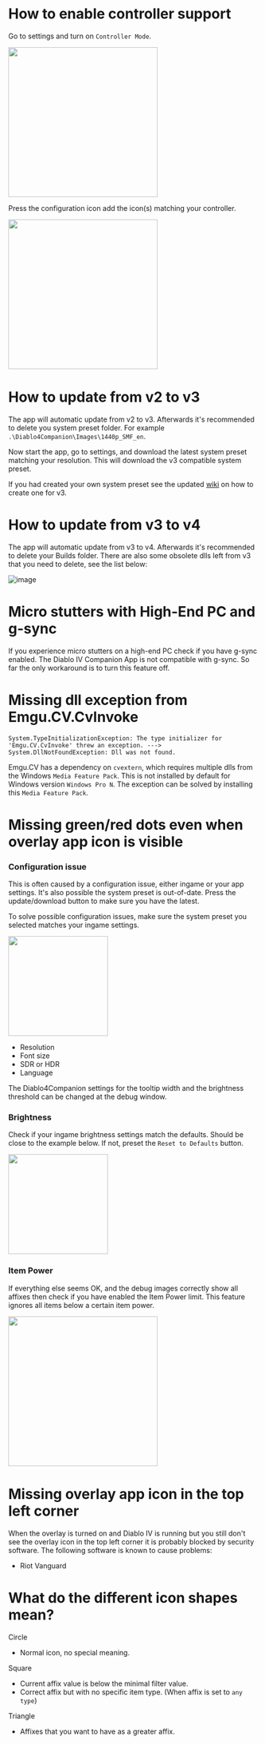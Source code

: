 # How to enable controller support

Go to settings and turn on `Controller Mode`.

<img src="https://github.com/josdemmers/Diablo4Companion/assets/8627157/385a61ab-fb31-485b-83cf-86d02d352350" height="300">

Press the configuration icon add the icon(s) matching your controller.

<img src="https://github.com/josdemmers/Diablo4Companion/assets/8627157/9bc013f7-d385-4f2c-a235-08eaa644901b" height="300">

# How to update from v2 to v3

The app will automatic update from v2 to v3. Afterwards it's recommended to delete you system preset folder.
For example `.\Diablo4Companion\Images\1440p_SMF_en`.

Now start the app, go to settings, and download the latest system preset matching your resolution. This will download the v3 compatible system preset.

If you had created your own system preset see the updated [wiki](https://github.com/josdemmers/Diablo4Companion/wiki/How-to-create-a-new-System-Preset) on how to create one for v3.

# How to update from v3 to v4

The app will automatic update from v3 to v4. Afterwards it's recommended to delete your Builds folder.
There are also some obsolete dlls left from v3 that you need to delete, see the list below:

![image](https://github.com/user-attachments/assets/23542b15-1d4e-46eb-9962-b9b1d0e3f59f)


# Micro stutters with High-End PC and g-sync

If you experience micro stutters on a high-end PC check if you have g-sync enabled.
The Diablo IV Companion App is not compatible with g-sync. So far the only workaround is to turn this feature off.

# Missing dll exception from Emgu.CV.CvInvoke

`System.TypeInitializationException: The type initializer for 'Emgu.CV.CvInvoke' threw an exception.
 ---> System.DllNotFoundException: Dll was not found.`

Emgu.CV has a dependency on `cvextern`, which requires multiple dlls from the Windows `Media Feature Pack`.
This is not installed by default for Windows version `Windows Pro N`.
The exception can be solved by installing this `Media Feature Pack`.

# Missing green/red dots even when overlay app icon is visible

### Configuration issue

This is often caused by a configuration issue, either ingame or your app settings. 
It's also possible the system preset is out-of-date. Press the update/download button to make sure you have the latest.

To solve possible configuration issues, make sure the system preset you selected matches your ingame settings.

<img src="https://github.com/josdemmers/Diablo4Companion/assets/8627157/63be95e9-a95c-4b60-bda8-919f74ced8bd" height="200">

- Resolution
- Font size
- SDR or HDR
- Language

The Diablo4Companion settings for the tooltip width and the brightness threshold can be changed at the debug window.

### Brightness

Check if your ingame brightness settings match the defaults. Should be close to the example below. If not, preset the `Reset to Defaults` button.

<img src="https://github.com/josdemmers/Diablo4Companion/assets/8627157/032e9499-7909-415e-ba32-362dbf053196" height="200">

### Item Power

If everything else seems OK, and the debug images correctly show all affixes then check if you have enabled the Item Power limit. This feature ignores all items below a certain item power.

<img src="https://github.com/josdemmers/Diablo4Companion/assets/8627157/bf010a39-5a35-45dc-a9a6-0e918c93faae" height="300">

# Missing overlay app icon in the top left corner

When the overlay is turned on and Diablo IV is running but you still don't see the overlay icon in the top left corner it is probably blocked by security software. The following software is known to cause problems:
- Riot Vanguard

# What do the different icon shapes mean?

Circle
* Normal icon, no special meaning.

Square
* Current affix value is below the minimal filter value.
* Correct affix but with no specific item type. (When affix is set to `any type`)

Triangle
* Affixes that you want to have as a greater affix.
